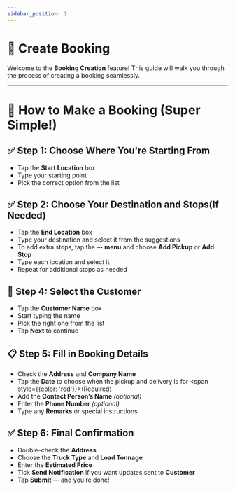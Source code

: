 ```yaml
---
sidebar_position: 1
---
```


# 📅 Create Booking

Welcome to the **Booking Creation** feature! This guide will walk you through the process of creating a booking seamlessly.

---

# 🚚 How to Make a Booking (Super Simple!)

## ✅ Step 1: Choose Where You're Starting From
- Tap the **Start Location** box  
- Type your starting point  
- Pick the correct option from the list  

## ✅ Step 2: Choose Your Destination and Stops(If Needed)
- Tap the **End Location** box  
- Type your destination and select it from the suggestions
- To add extra stops, tap the **⋯ menu** and choose **Add Pickup** or **Add Stop**  
- Type each location and select it
- Repeat for additional stops as needed

## 👤 Step 4: Select the Customer
- Tap the **Customer Name** box  
- Start typing the name  
- Pick the right one from the list  
- Tap **Next** to continue  

## 📋 Step 5: Fill in Booking Details
- Check the **Address** and **Company Name**  
- Tap the **Date** to choose when the pickup and delivery is for <span style={{color: 'red'}}>(Required)</span>
- Add the **Contact Person’s Name** *(optional)*  
- Enter the **Phone Number** *(optional)*  
- Type any **Remarks** or special instructions  

## ✅ Step 6: Final Confirmation
- Double-check the **Address**  
- Choose the **Truck Type** and **Load Tonnage**  
- Enter the **Estimated Price**  
- Tick **Send Notification** if you want updates sent to **Customer**
- Tap **Submit** — and you’re done!